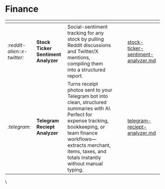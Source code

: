 # Finance

<table data-view="cards"><thead><tr><th></th><th></th><th></th><th data-hidden data-card-cover data-type="files"></th><th data-hidden></th><th data-hidden data-card-target data-type="content-ref"></th></tr></thead><tbody><tr><td><i class="fa-reddit-alien">:reddit-alien:</i><i class="fa-x-twitter">:x-twitter:</i></td><td><strong>Stock Ticker Sentiment Analyzer</strong></td><td>Social-sentiment tracking for any stock by pulling Reddit discussions and Twitter/X mentions, compiling them into a structured report.</td><td></td><td></td><td><a href="templates/stock-ticker-sentiment-analyzer.md">stock-ticker-sentiment-analyzer.md</a></td></tr><tr><td><i class="fa-telegram">:telegram:</i></td><td><strong>Telegram Reciept Analyzer</strong></td><td>Turns receipt photos sent to your Telegram bot into clean, structured summaries with AI. Perfect for expense tracking, bookkeeping, or team finance workflows—extracts merchant, items, taxes, and totals instantly without manual typing.</td><td></td><td></td><td><a href="templates/telegram-reciept-analyzer.md">telegram-reciept-analyzer.md</a></td></tr></tbody></table>

\
